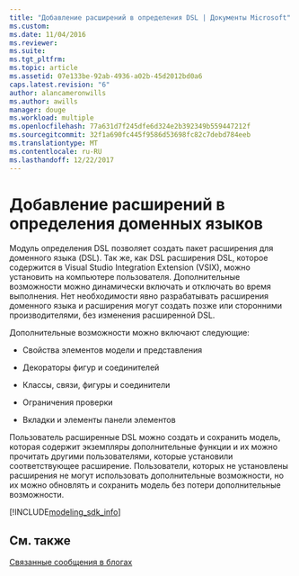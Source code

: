 ```yaml
---
title: "Добавление расширений в определения DSL | Документы Microsoft"
ms.custom: 
ms.date: 11/04/2016
ms.reviewer: 
ms.suite: 
ms.tgt_pltfrm: 
ms.topic: article
ms.assetid: 07e133be-92ab-4936-a02b-45d2012bd0a6
caps.latest.revision: "6"
author: alancameronwills
ms.author: awills
manager: douge
ms.workload: multiple
ms.openlocfilehash: 77a631d7f245dfe6d324e2b392349b559447212f
ms.sourcegitcommit: 32f1a690fc445f9586d53698fc82c7debd784eeb
ms.translationtype: MT
ms.contentlocale: ru-RU
ms.lasthandoff: 12/22/2017
---
```

# <a name="adding-extensions-to-dsl-definitions"></a>Добавление расширений в определения доменных языков
Модуль определения DSL позволяет создать пакет расширения для доменного языка (DSL). Так же, как DSL расширения DSL, которое содержится в Visual Studio Integration Extension (VSIX), можно установить на компьютере пользователя. Дополнительные возможности можно динамически включать и отключать во время выполнения. Нет необходимости явно разрабатывать расширения доменного языка и расширения могут создать позже или сторонними производителями, без изменения расширенной DSL.  
  
 Дополнительные возможности можно включают следующие:  
  
-   Свойства элементов модели и представления  
  
-   Декораторы фигур и соединителей  
  
-   Классы, связи, фигуры и соединители  
  
-   Ограничения проверки  
  
-   Вкладки и элементы панели элементов  
  
 Пользователь расширенные DSL можно создать и сохранить модель, которая содержит экземпляры дополнительные функции и их можно прочитать другими пользователями, которые установили соответствующее расширение. Пользователи, которых не установлены расширения не могут использовать дополнительные возможности, но их можно обновлять и сохранить модель без потери дополнительные возможности.  

[!INCLUDE[modeling_sdk_info](includes/modeling_sdk_info.md)]

## <a name="see-also"></a>См. также  
 [Связанные сообщения в блогах](https://blogs.msdn.microsoft.com/visualstudioalm/tag/code-index/)

